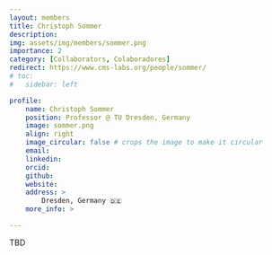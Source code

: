 ```yaml
---
layout: members
title: Christoph Sommer
description: 
img: assets/img/members/sommer.png
importance: 2
category: [Collaborators, Colaboradores]
redirect: https://www.cms-labs.org/people/sommer/
# toc:
#   sidebar: left

profile:
    name: Christoph Sommer
    position: Professor @ TU Dresden, Germany
    image: sommer.png
    align: right
    image_circular: false # crops the image to make it circular
    email: 
    linkedin: 
    orcid: 
    github: 
    website:
    address: >
        Dresden, Germany 🇩🇪
    more_info: >

---
```


TBD